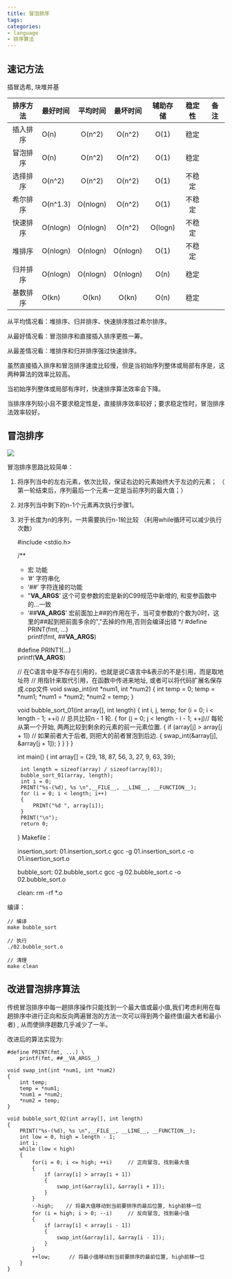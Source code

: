 ```yaml
---
title: 冒泡排序
tags: 
categories:
- language
- 排序算法
---
```


## 速记方法
插冒选希, 块堆并基

| 排序方法 | 最好时间 | 平均时间 | 最坏时间 | 辅助存储 | 稳定性 | 备注 |
| :-----: | :----- | :------: | :-----:| :-----: | :------: | :------: |
| 插入排序 | O(n) | O(n^2) | O(n^2) | O(1) | 稳定 |
| 冒泡排序 | O(n) | O(n^2) | O(n^2) | O(1) | 稳定 |
| 选择排序 | O(n^2) | O(n^2) | O(n^2) | O(1) | 不稳定 |
| 希尔排序 | O(n^1.3) | O(nlogn) | O(n^2) | O(1) | 不稳定 |
| 快速排序 | O(nlogn) | O(nlogn) | O(n^2) | O(logn) | 不稳定 |
| 堆排序 | O(nlogn) | O(nlogn) | O(nlogn) | O(1) | 不稳定 |
| 归并排序 | O(nlogn) | O(nlogn) | O(nlogn) | O(n) | 稳定 |
| 基数排序 | O(kn) | O(kn) | O(kn) | O(n) | 稳定 |

从平均情况看：堆排序、归并排序、快速排序胜过希尔排序。

从最好情况看：冒泡排序和直接插入排序更胜一筹。

从最差情况看：堆排序和归并排序强过快速排序。

虽然直接插入排序和冒泡排序速度比较慢，但是当初始序列整体或局部有序是，这两种算法的效率比较高。

当初始序列整体或局部有序时，快速排序算法效率会下降。

当排序序列较小且不要求稳定性是，直接排序效率较好；要求稳定性时，冒泡排序法效率较好。

## 冒泡排序
![](bubble_sort_01.gif)

冒泡排序思路比较简单：

1. 将序列当中的左右元素，依次比较，保证右边的元素始终大于左边的元素；
（ 第一轮结束后，序列最后一个元素一定是当前序列的最大值；）
2. 对序列当中剩下的n-1个元素再次执行步骤1。
3. 对于长度为n的序列，一共需要执行n-1轮比较
（利用while循环可以减少执行次数）


	#include <stdio.h>
	
	/**
	 * 宏	功能
	 * ’#‘	字符串化
	 * ‘##’	字符连接的功能
	 * "__VA_ARGS__’	这个可变参数的宏是新的C99规范中新增的, 和变参函数中的...一致
	 * ‘##__VA_ARGS__’	宏前面加上##的作用在于，当可变参数的个数为0时，这里的##起到把前面多余的","去掉的作用,否则会编译出错
	 */
	#define PRINT(fmt, ...) \
	    printf(fmt, ##__VA_ARGS__)
	
	#define PRINT1(...) \
	    printf(__VA_ARGS__)
	
	// 在C语言中是不存在引用的，也就是说C语言中&表示的不是引用，而是取地址符
	// 用指针来取代引用，在函数中传进来地址, 或者可以将代码扩展名保存成.cpp文件
	void swap_int(int *num1, int *num2)
	{
	    int temp = 0;
	    temp = *num1;
	    *num1 = *num2;
	    *num2 = temp;
	}
	
	void bubble_sort_01(int array[], int length)
	{
	    int i, j, temp;
	    for (i = 0; i < length - 1; ++i)        // 总共比较n - 1 轮.
	    {
	        for (j = 0; j < length - i - 1; ++j)// 每轮从第一个开始, 两两比较到剩余的元素的前一元素位置.
	        {
	            if (array[j] > array[j + 1])    // 如果前者大于后者, 则把大的前者冒泡到后边.
	            {
	                swap_int(&array[j], &array[j + 1]);
	            }
	        }
	    }
	}
	
	int main()
	{
	    int array[] = {29, 18, 87, 56, 3, 27, 9, 63, 39};
	
	    int length = sizeof(array) / sizeof(array[0]);
	    bubble_sort_01(array, length);
	    int i = 0;
	    PRINT("%s-(%d), %s \n",__FILE__, __LINE__, __FUNCTION__);
	    for (i = 0; i < length; i++)
	    {
	        PRINT("%d ", array[i]);
	    }
	    PRINT("\n");
	    return 0;
	}
Makefile：

	insertion_sort: 01.insertion_sort.c
		gcc -g 01.insertion_sort.c -o 01.insertion_sort.o
	
	bubble_sort: 02.bubble_sort.c
		gcc -g 02.bubble_sort.c -o 02.bubble_sort.o
	
	clean:
		rm -rf *.o

编译：

	// 编译
	make bubble_sort
	
	// 执行
	./02.bubble_sort.o
	
	// 清理
	make clean

## 改进冒泡排序算法
传统冒泡排序中每一趟排序操作只能找到一个最大值或最小值,我们考虑利用在每趟排序中进行正向和反向两遍冒泡的方法一次可以得到两个最终值(最大者和最小者) , 从而使排序趟数几乎减少了一半。

改进后的算法实现为:

	#define PRINT(fmt, ...) \
	    printf(fmt, ##__VA_ARGS__)
	
	void swap_int(int *num1, int *num2)
	{
	    int temp;
	    temp = *num1;
	    *num1 = *num2;
	    *num2 = temp;
	}
	
	void bubble_sort_02(int array[], int length)
	{
	    PRINT("%s-(%d), %s \n",__FILE__, __LINE__, __FUNCTION__);
	    int low = 0, high = length - 1;
	    int i;
	    while (low < high)
	    {
	        for(i = 0; i <= high; ++i)     // 正向冒泡, 找到最大值
	        {
	            if (array[i] > array[i + 1])
	            {
	                swap_int(&array[i], &array[i + 1]);
	            }
	        }
	        --high;    // 将最大值移动到当前要排序的最后位置, high前移一位
	        for (i = high; i > 0; --i)     // 反向冒泡, 找到最小值
	        {
	            if (array[i] < array[i - 1])
	            {
	                swap_int(&array[i], &array[i - 1]);
	            }
	        }
	        ++low;      // 将最小值移动到当前要排序的最前位置, high前移一位
	    }
	}




